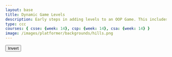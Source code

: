 ```yaml
---
layout: base
title: Dynamic Game Levels
description: Early steps in adding levels to an OOP Game. This includes basic animations left-right-jump, multiple backgrounds, and simple callback to terminate each level.
type: ccc
courses: { csse: {week: 14}, csp: {week: 14}, csa: {week: 14} }
image: /images/platformer/backgrounds/hills.png
---
```


<style>
    #gameBegin, #controls, #gameOver {
        position: relative;
        z-index: 2; /*Ensure the controls are on top*/
    }
</style>

<!-- Load the YouTube Iframe API script -->
<script async src="https://www.youtube.com/iframe_api"></script>

<!-- Prepare DOM elements -->
<!-- Wrap both the canvas and controls in a container div -->
<div id="canvasContainer">
    <!-- Add this div to contain the YouTube video player -->
    <div id="youtubePlayer"></div>
    <div id="gameBegin" hidden>
        <button id="startGame">Start Game</button>
    </div>
    <div id="controls"> <!-- Controls -->
        <!-- Background controls -->
        <button id="toggleCanvasEffect">Invert</button>
    </div>
    <div id="gameOver" hidden>
        <button id="restartGame">Restart</button>
    </div>
</div>

<script type="module">
    // Imports
    import GameEnv from '{{site.baseurl}}/assets/js/platformer/GameEnv.js';
    import GameLevel from '{{site.baseurl}}/assets/js/platformer/GameLevel.js';
    import GameControl from '{{site.baseurl}}/assets/js/platformer/GameControl.js';

    /*  ==========================================
     *  ======= Data Definitions =================
     *  ==========================================
    */

    // Define assets for the game
    var assets = {
      obstacles: {
        tube: { src: "/images/platformer/obstacles/tube.png" },
      },
      platforms: {
        grass: { src: "/images/platformer/platforms/grass.png" },
        alien: { src: "/images/platformer/platforms/alien.png" },
      },
      jumpPlatforms: {
        brick: {src: "/images/platformer/platforms/brick_wall.png"}
      },
      coins: {
        gold_coin: {src: "/images/platformer/sprites/Coin.png"}
      },
      backgrounds: {
        start: { src: "/images/platformer/backgrounds/home.png" },
        hills: { src: "/images/platformer/backgrounds/hills.png" },
        planet: { src: "/images/platformer/backgrounds/planet.jpg" },
        castles: { src: "/images/platformer/backgrounds/castles.png" },
        mountains: { src: "/images/platformer/backgrounds/mountains.jpg" },
        end: { src: "/images/platformer/backgrounds/game_over.png" },
      },
      players: {
        mario: {
          src: "/images/platformer/sprites/mario.png",
          width: 256,
          height: 256,
          // idle: { row: 12, frames: 1, idleFrame: { column: 1, frames: 0} },
          w: { row: 10, frames: 15 },
          wa: { row: 11, frames: 15 },
          wd: { row: 10, frames: 15 },
          a: { row: 3, frames: 7, idleFrame: { column: 7, frames: 0 } },
          s: { row: 12, frames: 15 },
          d: { row: 2, frames: 7, idleFrame: { column: 7, frames: 0 } },
          // runningLeft: { row: 3, frame: 7 idleFrame: { column: 7, frames: 0 } },
          // runningRight: { row: 2, frame: 7, idleFrame: { column: 7, frames: 0 } },
        },
        monkey: {
          src: "/images/platformer/sprites/monkey.png",
          width: 40,
          height: 40,
          w: { row: 9, frames: 15 },
          wa: { row: 9, frames: 15 },
          wd: { row: 9, frames: 15 },
          a: { row: 1, frames: 15, idleFrame: { column: 7, frames: 0 } },
          s: { row: 12, frames: 15 },
          d: { row: 0, frames: 15, idleFrame: { column: 7, frames: 0 } }
        },
        /* lopez: {
          src: "/images/platformer/sprites/lopezanimation.png", // Modify this to match your file path
          width: 46,
          height: 52.5,
          idle: { row: 6, frames: 1, idleFrame: {column: 1, frames: 0} },
          a: { row: 1, frames: 4, idleFrame: { column: 1, frames: 0 } }, // Right Movement
          d: { row: 2, frames: 4, idleFrame: { column: 1, frames: 0 } }, // Left Movement 
          runningLeft: { row: 5, frames: 4, idleFrame: {column: 1, frames: 0} },
          runningRight: { row: 4, frames: 4, idleFrame: {column: 1, frames: 0} },
          s: {}, // Stop the movement 
        }, */
      },
      enemies: {
        goomba: {
          src: "/images/platformer/sprites/goomba.png",
          width: 448,
          height: 452,
        }
      }
    }

    // add File to assets, ensure valid site.baseurl
    Object.keys(assets).forEach(category => {
      Object.keys(assets[category]).forEach(assetName => {
        assets[category][assetName]['file'] = "{{site.baseurl}}" + assets[category][assetName].src;
      });
    });

    /*  ==========================================
     *  ===== Game Level Call Backs ==============
     *  ==========================================
    */

    // Level completion tester
    function testerCallBack() {
        // console.log(GameEnv.player?.x)
        if (GameEnv.player?.x > GameEnv.innerWidth) {
            return true;
        } else {
            return false;
        }
    }

    // Helper function for button click
    function waitForButton(buttonName) {
      // resolve the button click
      return new Promise((resolve) => {
          const waitButton = document.getElementById(buttonName);
          const waitButtonListener = () => {
              resolve(true);
          };
          waitButton.addEventListener('click', waitButtonListener);
      });
    }

    // Start button callback
    async function startGameCallback() {
      const id = document.getElementById("gameBegin");
      id.hidden = false;

      // Start playing the YouTube video
      if (youtubePlayer) {
          youtubePlayer.playVideo();
      }

      // Use waitForRestart to wait for the restart button click
      await waitForButton('startGame');
      id.hidden = true;

      return true;
    }

    // Home screen exits on Game Begin button
    function homeScreenCallback() {
      // gameBegin hidden means the game has started
      const id = document.getElementById("gameBegin");
      return id.hidden;
    }

    // Game Over callback
    async function gameOverCallBack() {
      const id = document.getElementById("gameOver");
      id.hidden = false;

      // Use waitForRestart to wait for the restart button click
      await waitForButton('restartGame');
      id.hidden = true;

      // Change currentLevel to start/restart value of null
      GameEnv.currentLevel = null;

      return true;
    }

    /*  ==========================================
     *  ========== Game Level setup ==============
     *  ==========================================
     * Start/Home sequence
     * a.) the start level awaits for button selection
     * b.) the start level automatically cycles to home level
     * c.) the home advances to the 1st game level when the button selection is made
    */
    // Start/Home screens
    new GameLevel( {tag: "start", callback: startGameCallback } );
    new GameLevel( {tag: "home", foreground: assets.backgrounds.start, callback: homeScreenCallback } );
    // Game screens
    new GameLevel( {tag: "hills", background: assets.backgrounds.mountains, foreground: assets.backgrounds.hills, platform: assets.platforms.grass, jumpPlatform: assets.jumpPlatforms.brick, coin: assets.coins.gold_coin, player: assets.players.mario, enemy: assets.enemies.goomba, tube: assets.obstacles.tube, callback: testerCallBack } );
    new GameLevel( {tag: "alien", foreground: assets.backgrounds.planet, platform: assets.platforms.alien, player: assets.players.monkey, callback: testerCallBack } );
    // Game Over screen
    new GameLevel( {tag: "end", foreground: assets.backgrounds.end, callback: gameOverCallBack } );

    /*  ==========================================
     *  ========== Game Control ==================
     *  ==========================================
    */

    // Define the YouTube video ID
const youtubeVideoId = '3ijDdxmoiX0';

// Initialize the YouTube video player
let youtubePlayer;
function onYouTubeIframeAPIReady() {
    youtubePlayer = new YT.Player('youtubePlayer', {
        height: '0',
        width: '0',
        videoId: youtubeVideoId,
        playerVars: {
            autoplay: 1,
            loop: 1,
            controls: 0,
            showinfo: 0,
            mute: 0,
        },
        events: {
            onReady: onPlayerReady
        }
    });
}

// Callback function when the YouTube player is ready
function onPlayerReady(event) {
    // Uncomment the following line if you want the video to start playing immediately
    event.target.playVideo();
}

// Add the onYouTubeIframeAPIReady function to the global scope
window.onYouTubeIframeAPIReady = onYouTubeIframeAPIReady;


    // create listeners
    toggleCanvasEffect.addEventListener('click', GameEnv.toggleInvert);
    window.addEventListener('resize', GameEnv.resize);

    // start game
    GameControl.gameLoop();

</script>
